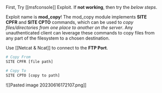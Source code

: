 First, Try [[msfconsole]] Exploit. If **not working**, then try the *below steps*.

Exploit name is **mod_copy**!
The mod_copy module implements **SITE CPFR** and **SITE CPTO** commands, which can be used to *copy files/directories from one place to another on the server*. Any unauthenticated client can leverage these commands to copy files from any part of the filesystem to a chosen destination.

Use [[Netcat & Ncat]] to connect to the **FTP Port**.

```sh
# Copy From
SITE CPFR [file path]

# Copy To
SITE CPTO [copy to path]
```
![[Pasted image 20230616172107.png]]

